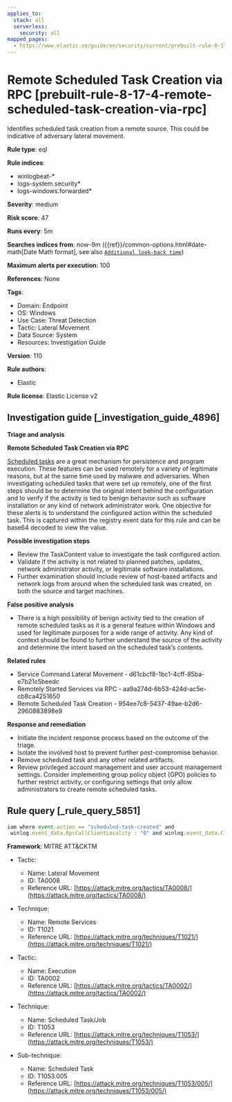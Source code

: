 ```yaml
---
applies_to:
  stack: all
  serverless:
    security: all
mapped_pages:
  - https://www.elastic.co/guide/en/security/current/prebuilt-rule-8-17-4-remote-scheduled-task-creation-via-rpc.html
---
```


# Remote Scheduled Task Creation via RPC [prebuilt-rule-8-17-4-remote-scheduled-task-creation-via-rpc]

Identifies scheduled task creation from a remote source. This could be indicative of adversary lateral movement.

**Rule type**: eql

**Rule indices**:

* winlogbeat-*
* logs-system.security*
* logs-windows.forwarded*

**Severity**: medium

**Risk score**: 47

**Runs every**: 5m

**Searches indices from**: now-9m ({{ref}}/common-options.html#date-math[Date Math format], see also [`Additional look-back time`](docs-content://solutions/security/detect-and-alert/create-detection-rule.md#rule-schedule))

**Maximum alerts per execution**: 100

**References**: None

**Tags**:

* Domain: Endpoint
* OS: Windows
* Use Case: Threat Detection
* Tactic: Lateral Movement
* Data Source: System
* Resources: Investigation Guide

**Version**: 110

**Rule authors**:

* Elastic

**Rule license**: Elastic License v2

## Investigation guide [_investigation_guide_4896]

**Triage and analysis**

**Remote Scheduled Task Creation via RPC**

[Scheduled tasks](https://docs.microsoft.com/en-us/windows/win32/taskschd/about-the-task-scheduler) are a great mechanism for persistence and program execution. These features can be used remotely for a variety of legitimate reasons, but at the same time used by malware and adversaries. When investigating scheduled tasks that were set up remotely, one of the first steps should be to determine the original intent behind the configuration and to verify if the activity is tied to benign behavior such as software installation or any kind of network administrator work. One objective for these alerts is to understand the configured action within the scheduled task. This is captured within the registry event data for this rule and can be base64 decoded to view the value.

**Possible investigation steps**

* Review the TaskContent value to investigate the task configured action.
* Validate if the activity is not related to planned patches, updates, network administrator activity, or legitimate software installations.
* Further examination should include review of host-based artifacts and network logs from around when the scheduled task was created, on both the source and target machines.

**False positive analysis**

* There is a high possibility of benign activity tied to the creation of remote scheduled tasks as it is a general feature within Windows and used for legitimate purposes for a wide range of activity. Any kind of context should be found to further understand the source of the activity and determine the intent based on the scheduled task’s contents.

**Related rules**

* Service Command Lateral Movement - d61cbcf8-1bc1-4cff-85ba-e7b21c5beedc
* Remotely Started Services via RPC - aa9a274d-6b53-424d-ac5e-cb8ca4251650
* Remote Scheduled Task Creation - 954ee7c8-5437-49ae-b2d6-2960883898e9

**Response and remediation**

* Initiate the incident response process based on the outcome of the triage.
* Isolate the involved host to prevent further post-compromise behavior.
* Remove scheduled task and any other related artifacts.
* Review privileged account management and user account management settings. Consider implementing group policy object (GPO) policies to further restrict activity, or configuring settings that only allow administrators to create remote scheduled tasks.


## Rule query [_rule_query_5851]

```js
iam where event.action == "scheduled-task-created" and
 winlog.event_data.RpcCallClientLocality : "0" and winlog.event_data.ClientProcessId : "0"
```

**Framework**: MITRE ATT&CKTM

* Tactic:

    * Name: Lateral Movement
    * ID: TA0008
    * Reference URL: [https://attack.mitre.org/tactics/TA0008/](https://attack.mitre.org/tactics/TA0008/)

* Technique:

    * Name: Remote Services
    * ID: T1021
    * Reference URL: [https://attack.mitre.org/techniques/T1021/](https://attack.mitre.org/techniques/T1021/)

* Tactic:

    * Name: Execution
    * ID: TA0002
    * Reference URL: [https://attack.mitre.org/tactics/TA0002/](https://attack.mitre.org/tactics/TA0002/)

* Technique:

    * Name: Scheduled Task/Job
    * ID: T1053
    * Reference URL: [https://attack.mitre.org/techniques/T1053/](https://attack.mitre.org/techniques/T1053/)

* Sub-technique:

    * Name: Scheduled Task
    * ID: T1053.005
    * Reference URL: [https://attack.mitre.org/techniques/T1053/005/](https://attack.mitre.org/techniques/T1053/005/)



